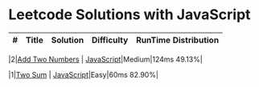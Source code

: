 # Leetcode Solutions with JavaScript

| # | Title | Solution | Difficulty | RunTime Distribution |
|---| ----- | -------- | ---------- | -------------------- |

|2|[Add Two Numbers](https://leetcode.com/problems/add-two-numbers/description/) | [JavaScript](./src/2-AddTwoNumbers/index.js)|Medium|124ms 49.13%|

|1|[Two Sum](https://leetcode.com/problems/two-sum/description/) | [JavaScript](./src/1-TwoSum/index.js)|Easy|60ms 82.90%|